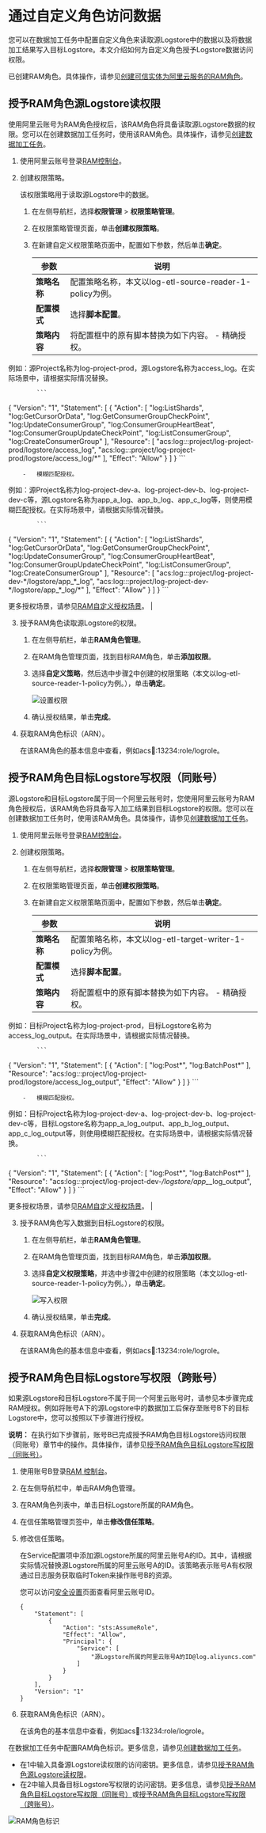 # 通过自定义角色访问数据

您可以在数据加工任务中配置自定义角色来读取源Logstore中的数据以及将数据加工结果写入目标Logstore。本文介绍如何为自定义角色授予Logstore数据访问权限。

已创建RAM角色。具体操作，请参见[创建可信实体为阿里云服务的RAM角色](/cn.zh-CN/角色管理/创建RAM角色/创建可信实体为阿里云服务的RAM角色.md)。

## 授予RAM角色源Logstore读权限

使用阿里云账号为RAM角色授权后，该RAM角色将具备读取源Logstore数据的权限。您可以在创建数据加工任务时，使用该RAM角色。具体操作，请参见[创建数据加工任务](/cn.zh-CN/数据加工/创建数据加工任务.md)。

1.  使用阿里云账号登录[RAM控制台](https://ram.console.aliyun.com/)。

2.  创建权限策略。

    该权限策略用于读取源Logstore中的数据。

    1.  在左侧导航栏，选择**权限管理** \> **权限策略管理**。

    2.  在权限策略管理页面，单击**创建权限策略**。

    3.  在新建自定义权限策略页面中，配置如下参数，然后单击**确定**。

        |参数|说明|
        |--|--|
        |**策略名称**|配置策略名称，本文以log-etl-source-reader-1-policy为例。|
        |**配置模式**|选择**脚本配置**。|
        |**策略内容**|将配置框中的原有脚本替换为如下内容。        -   精确授权。

例如：源Project名称为log-project-prod，源Logstore名称为access\_log。在实际场景中，请根据实际情况替换。

            ```
{
  "Version": "1",
  "Statement": [
    {
      "Action": [
        "log:ListShards",
        "log:GetCursorOrData",
        "log:GetConsumerGroupCheckPoint",
        "log:UpdateConsumerGroup",
        "log:ConsumerGroupHeartBeat",
        "log:ConsumerGroupUpdateCheckPoint",
        "log:ListConsumerGroup",
        "log:CreateConsumerGroup"
      ],
      "Resource": [
        "acs:log:*:*:project/log-project-prod/logstore/access\_log",
        "acs:log:*:*:project/log-project-prod/logstore/access\_log/*"
      ],
      "Effect": "Allow"
    }
  ]
}
            ```

        -   模糊匹配授权。

例如：源Project名称为log-project-dev-a、log-project-dev-b、log-project-dev-c等，源Logstore名称为app\_a\_log、app\_b\_log、app\_c\_log等，则使用模糊匹配授权。在实际场景中，请根据实际情况替换。

            ```
{
  "Version": "1",
  "Statement": [
    {
      "Action": [
        "log:ListShards",
        "log:GetCursorOrData",
        "log:GetConsumerGroupCheckPoint",
        "log:UpdateConsumerGroup",
        "log:ConsumerGroupHeartBeat",
        "log:ConsumerGroupUpdateCheckPoint",
        "log:ListConsumerGroup",
        "log:CreateConsumerGroup"
      ],
      "Resource": [
        "acs:log:*:*:project/log-project-dev-\*/logstore/app\_\*\_log",
    "acs:log:*:*:project/log-project-dev-\*/logstore/app\_\*\_log/*"
      ],
      "Effect": "Allow"
    }
  ]
}
            ```

更多授权场景，请参见[RAM自定义授权场景](/cn.zh-CN/开发指南/访问控制RAM/RAM自定义授权场景.md)。 |

3.  授予RAM角色读取源Logstore的权限。

    1.  在左侧导航栏，单击**RAM角色管理**。

    2.  在RAM角色管理页面，找到目标RAM角色，单击**添加权限**。

    3.  选择**自定义策略**，然后选中步骤[2](#step_r0m_vqb_wev)中创建的权限策略（本文以log-etl-source-reader-1-policy为例。），单击**确定**。

        ![设置权限](https://static-aliyun-doc.oss-accelerate.aliyuncs.com/assets/img/zh-CN/5027283261/p58754.png)

    4.  确认授权结果，单击**完成**。

4.  获取RAM角色标识（ARN）。

    在该RAM角色的基本信息中查看，例如acs:ram::13234:role/logrole。


## 授予RAM角色目标Logstore写权限（同账号）

源Logstore和目标Logstore属于同一个阿里云账号时，您使用阿里云账号为RAM角色授权后，该RAM角色将具备写入加工结果到目标Logstore的权限。您可以在创建数据加工任务时，使用该RAM角色。具体操作，请参见[创建数据加工任务](/cn.zh-CN/数据加工/创建数据加工任务.md)。

1.  使用阿里云账号登录[RAM控制台](https://ram.console.aliyun.com/)。

2.  创建权限策略。

    1.  在左侧导航栏，选择**权限管理** \> **权限策略管理**。

    2.  在权限策略管理页面，单击**创建权限策略**。

    3.  在新建自定义权限策略页面中，配置如下参数，然后单击**确定**。

        |参数|说明|
        |--|--|
        |**策略名称**|配置策略名称，本文以log-etl-target-writer-1-policy为例。|
        |**配置模式**|选择**脚本配置**。|
        |**策略内容**|将配置框中的原有脚本替换为如下内容。        -   精确授权。

例如：目标Project名称为log-project-prod，目标Logstore名称为access\_log\_output。在实际场景中，请根据实际情况替换。

            ```
{
  "Version": "1",
  "Statement": [
    {
      "Action": [
        "log:Post*",
        "log:BatchPost*"
      ],
       "Resource": "acs:log:*:*:project/log-project-prod/logstore/access_log_output",
      "Effect": "Allow"
    }
  ]
}
            ```

        -   模糊匹配授权。

例如：目标Project名称为log-project-dev-a、log-project-dev-b、log-project-dev-c等，目标Logstore名称为app\_a\_log\_output、app\_b\_log\_output、app\_c\_log\_output等，则使用模糊匹配授权。在实际场景中，请根据实际情况替换。

            ```
{
  "Version": "1",
  "Statement": [
    {
      "Action": [
        "log:Post*",
        "log:BatchPost*"
      ],
       "Resource": "acs:log:*:*:project/log-project-dev-*/logstore/app_*_log_output",
      "Effect": "Allow"
    }
  ]
}
            ```

更多授权场景，请参见[RAM自定义授权场景](/cn.zh-CN/开发指南/访问控制RAM/RAM自定义授权场景.md)。 |

3.  授予RAM角色写入数据到目标Logstore的权限。

    1.  在左侧导航栏，单击**RAM角色管理**。

    2.  在RAM角色管理页面，找到目标RAM角色，单击**添加权限**。

    3.  选择**自定义权限策略**，并选中步骤[2](#step_r0m_vqb_wev)中创建的权限策略（本文以log-etl-source-reader-1-policy为例。），单击**确定**。

        ![写入权限](https://static-aliyun-doc.oss-accelerate.aliyuncs.com/assets/img/zh-CN/5027283261/p107689.png)

    4.  确认授权结果，单击**完成**。

4.  获取RAM角色标识（ARN）。

    在该RAM角色的基本信息中查看，例如acs:ram::13234:role/logrole。


## 授予RAM角色目标Logstore写权限（跨账号）

如果源Logstore和目标Logstore不属于同一个阿里云账号时，请参见本步骤完成RAM授权。例如将账号A下的源Logstore中的数据加工后保存至账号B下的目标Logstore中，您可以按照以下步骤进行授权。

**说明：** 在执行如下步骤前，账号B已完成授予RAM角色目标Logstore访问权限（同账号）章节中的操作。具体操作，请参见[授予RAM角色目标Logstore写权限（同账号）](#section_v6z_5m4_cyt)。

1.  使用账号B登录[RAM 控制台](https://ram.console.aliyun.com/)。

2.  在左侧导航栏中，单击RAM角色管理。

3.  在RAM角色列表中，单击目标Logstore所属的RAM角色。

4.  在信任策略管理页签中，单击**修改信任策略**。

5.  修改信任策略。

    在Service配置项中添加源Logstore所属的阿里云账号A的ID。其中，请根据实际情况替换源Logstore所属的阿里云账号A的ID。该策略表示账号A有权限通过日志服务获取临时Token来操作账号B的资源。

    您可以访问[安全设置](https://account.console.aliyun.com/#/secure)页面查看阿里云账号ID。

    ```
    {
        "Statement": [
            {
                "Action": "sts:AssumeRole",
                "Effect": "Allow",
                "Principal": {
                    "Service": [
                        "源Logstore所属的阿里云账号A的ID@log.aliyuncs.com"
                    ]
                }
            }
        ],
        "Version": "1"
    }
    ```

6.  获取RAM角色标识（ARN）。

    在该角色的基本信息中查看，例如acs:ram::13234:role/logrole。


在数据加工任务中配置RAM角色标识。更多信息，请参见[创建数据加工任务](/cn.zh-CN/数据加工/创建数据加工任务.md)。

-   在1中输入具备源Logstore读权限的访问密钥。更多信息，请参见[授予RAM角色源Logstore读权限](#section_wms_rsm_fgd)。
-   在2中输入具备目标Logstore写权限的访问密钥。更多信息，请参见[授予RAM角色目标Logstore写权限（同账号）](#section_v6z_5m4_cyt)或[授予RAM角色目标Logstore写权限（跨账号）](#section_5y6_5dk_etx)。

![RAM角色标识](https://static-aliyun-doc.oss-accelerate.aliyuncs.com/assets/img/zh-CN/8270334261/p285903.png)

